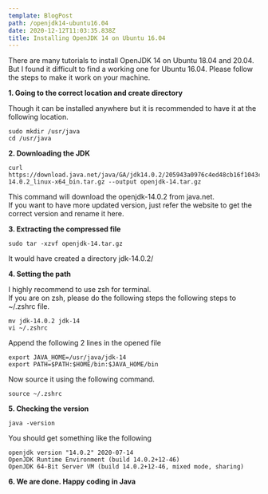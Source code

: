 ```yaml
---
template: BlogPost
path: /openjdk14-ubuntu16.04
date: 2020-12-12T11:03:35.838Z
title: Installing OpenJDK 14 on Ubuntu 16.04
---
```

There are many tutorials to install OpenJDK 14 on Ubuntu 18.04 and 20.04.\
But I found it difficult to find a working one for Ubuntu 16.04. Please follow the steps to make it work on your machine.

**1. Going to the correct location and create directory**

Though it can be installed anywhere but it is recommended to have it at the following location.

```
sudo mkdir /usr/java
cd /usr/java
```



**2. Downloading the JDK**

```
curl https://download.java.net/java/GA/jdk14.0.2/205943a0976c4ed48cb16f1043c5c647/12/GPL/openjdk-14.0.2_linux-x64_bin.tar.gz --output openjdk-14.tar.gz
```

This command will download the openjdk-14.0.2 from java.net.\
If you want to have more updated version, just refer the website to get the correct version and rename it here.

**3. Extracting the compressed file**

```
sudo tar -xzvf openjdk-14.tar.gz
```

It would have created a directory jdk-14.0.2/

**4. Setting the path**

I highly recommend to use zsh for terminal.\
If you are on zsh, please do the following steps the following steps to ~/.zshrc file.

```
mv jdk-14.0.2 jdk-14
vi ~/.zshrc
```



Append the following 2 lines in the opened file

```
export JAVA_HOME=/usr/java/jdk-14
export PATH=$PATH:$HOME/bin:$JAVA_HOME/bin
```



Now source it using the following command.

```
source ~/.zshrc
```



**5. Checking the version**

```
java -version
```

You should get something like the following

```
openjdk version "14.0.2" 2020-07-14
OpenJDK Runtime Environment (build 14.0.2+12-46)
OpenJDK 64-Bit Server VM (build 14.0.2+12-46, mixed mode, sharing)
```



**6. We are done. Happy coding in Java**
